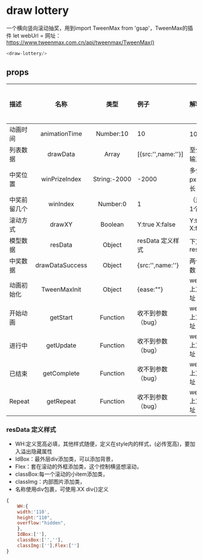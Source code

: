 # draw lottery
一个横向竖向滚动抽奖，用到import TweenMax from 'gsap'，TweenMax的插件
let webUrl = 网址：https://www.tweenmax.com.cn/api/tweenmax/TweenMax()
```js
<draw-lottery/>
```
## props
| 描述 | 名称 | 类型 | 例子 | 解释 | 是否必穿 |
| :----- | :-----:| :-----:  | :----- | :----- | :----- |
| 动画时间 | animationTime | Number:10 | 10 | 10秒 | no | 
| 列表数据  | drawData | Array | [{src:'',name:''}] | 至少传输五个 | yes |
| 中奖位置 | winPrizeIndex | String:-2000  | -2000 | 多少px，总长 | yes |
| 中奖前留几个 | winIndex | Number:0 | 1 | （是第1个） | yes |
| 滚动方式 | drawXY | Boolean  | Y:true X:false |  Y:true X:false | no |
| 模型数据 | resData | Object  | resData 定义样式 | 下方resData | yes |
| 中奖数据 | drawDataSuccess | Object | {src:'',name:''} | 两个参数 | yes |
| 动画初始化 | TweenMaxInit | Object | {ease:""} | webUrl上方地址 |  no |
| 开始动画 | getStart | Function | 收不到参数（bug） | webUrl上方地址 | no |
| 进行中 | getUpdate | Function | 收不到参数（bug） | webUrl上方地址 | no |
| 已结束 | getComplete | Function | 收不到参数（bug） |  webUrl上方地址 | no |
| Repeat | getRepeat | Function | 收不到参数（bug） | webUrl上方地址 | no |

### resData 定义样式
   - WH:定义宽高必填，其他样式随便，定义在style内的样式，(必传宽高)，要加入溢出隐藏属性
   - IdBox：最外层div添加类，可以添加背景，
   - Flex：套在滚动的外框添加类，这个控制横竖想滚动，
   - classBox:每一个滚动的小item添加类，
   - classImg：内部图片添加类，
   - 名称使用div包裹，可使用.XX div{}定义
```js
{
    WH:{
    width:'110',
    height:"110",
    overflow:"hidden",
    },
    IdBox:[''],
    classBox:['',''],
    classImg:[''],Flex:['']
}
```

    
